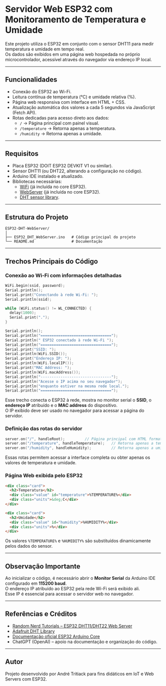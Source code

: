 # Servidor Web ESP32 com Monitoramento de Temperatura e Umidade

Este projeto utiliza o ESP32 em conjunto com o sensor DHT11 para medir temperatura e umidade em tempo real.  
Os dados são exibidos em uma página web hospedada no próprio microcontrolador, acessível através do navegador via endereço IP local.

---

## Funcionalidades

- Conexão do ESP32 ao Wi-Fi.  
- Leitura contínua de temperatura (°C) e umidade relativa (%).  
- Página web responsiva com interface em HTML + CSS.  
- Atualização automática dos valores a cada 5 segundos via JavaScript (Fetch API).  
- Rotas dedicadas para acesso direto aos dados:  
  - `/` → Página principal com painel visual.  
  - `/temperature` → Retorna apenas a temperatura.  
  - `/humidity` → Retorna apenas a umidade.  

---

## Requisitos

- Placa ESP32 (DOIT ESP32 DEVKIT V1 ou similar).  
- Sensor DHT11 (ou DHT22, alterando a configuração no código).  
- Arduino IDE instalado e atualizado.  
- Bibliotecas necessárias:  
  - [WiFi](https://github.com/espressif/arduino-esp32) (já incluída no core ESP32).  
  - [WebServer](https://github.com/espressif/arduino-esp32) (já incluída no core ESP32).  
  - [DHT sensor library](https://github.com/adafruit/DHT-sensor-library).  

---

## Estrutura do Projeto

```
ESP32-DHT-WebServer/
│
├── ESP32_DHT_WebServer.ino   # Código principal do projeto
└── README.md                 # Documentação
```

---

## Trechos Principais do Código

### Conexão ao Wi-Fi com informações detalhadas

```cpp
WiFi.begin(ssid, password);
Serial.println();
Serial.print("Conectando à rede Wi-Fi: ");
Serial.println(ssid);

while (WiFi.status() != WL_CONNECTED) {
  delay(1000);
  Serial.print(".");
}

Serial.println();
Serial.println("================================");
Serial.println(" ESP32 conectado à rede Wi-Fi ");
Serial.println("================================");
Serial.print("SSID: ");
Serial.println(WiFi.SSID());
Serial.print("Endereço IP: ");
Serial.println(WiFi.localIP());
Serial.print("MAC Address: ");
Serial.println(WiFi.macAddress());
Serial.println("--------------------------------");
Serial.println("Acesse o IP acima no seu navegador");
Serial.println("enquanto estiver na mesma rede local.");
Serial.println("================================");
```

Esse trecho conecta o ESP32 à rede, mostra no monitor serial o **SSID**, o **endereço IP** atribuído e o **MAC address** do dispositivo.  
O IP exibido deve ser usado no navegador para acessar a página do servidor.  

### Definição das rotas do servidor

```cpp
server.on("/", handleRoot);         // Página principal com HTML formatado
server.on("/temperature", handleTemperature);   // Retorna apenas a temperatura
server.on("/humidity", handleHumidity);         // Retorna apenas a umidade
```

Essas rotas permitem acessar a interface completa ou obter apenas os valores de temperatura e umidade.  

### Página Web exibida pelo ESP32

```html
<div class="card">
  <h2>Temperatura</h2>
  <div class="value" id="temperature">%TEMPERATURE%</div>
  <div class="units">&deg;C</div>
</div>

<div class="card">
  <h2>Umidade</h2>
  <div class="value" id="humidity">%HUMIDITY%</div>
  <div class="units">%</div>
</div>
```

Os valores `%TEMPERATURE%` e `%HUMIDITY%` são substituídos dinamicamente pelos dados do sensor.  

---

## Observação Importante

Ao inicializar o código, é necessário abrir o **Monitor Serial** da Arduino IDE configurado em **115200 baud**.  
O endereço IP atribuído ao ESP32 pela rede Wi-Fi será exibido ali.  
Esse IP é essencial para acessar o servidor web no navegador.  

---

## Referências e Créditos

- [Random Nerd Tutorials – ESP32 DHT11/DHT22 Web Server](https://randomnerdtutorials.com/esp32-dht11-dht22-web-server-arduino-ide/)  
- [Adafruit DHT Library](https://github.com/adafruit/DHT-sensor-library)  
- [Documentação oficial ESP32 Arduino Core](https://github.com/espressif/arduino-esp32)  
- ChatGPT (OpenAI) – apoio na documentação e organização do código.  

---

## Autor

Projeto desenvolvido por André Tritiack para fins didáticos em IoT e Web Servers com ESP32.  
